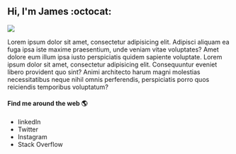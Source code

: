 ## Hi, I'm James :octocat:

<img src="https://images.unsplash.com/photo-1555099962-4199c345e5dd?ixlib=rb-1.2.1&ixid=eyJhcHBfaWQiOjEyMDd9&auto=format&fit=crop&w=1050&q=80">

Lorem ipsum dolor sit amet, consectetur adipisicing elit. Adipisci aliquam ea fuga ipsa iste maxime praesentium, unde veniam vitae voluptates? Amet dolore eum illum ipsa iusto perspiciatis quidem sapiente voluptate. Lorem ipsum dolor sit amet, consectetur adipisicing elit. Consequuntur eveniet libero provident quo sint? Animi architecto harum magni molestias necessitatibus neque nihil omnis perferendis, perspiciatis porro quos reiciendis temporibus voluptatum?

#### Find me around the web :earth_americas:

- linkedIn
- Twitter
- Instagram
- Stack Overflow
